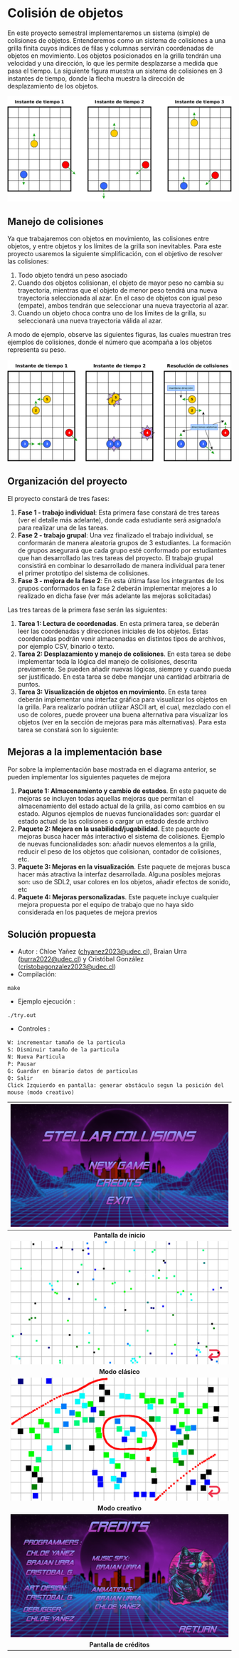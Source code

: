 # Colisión de objetos

En este proyecto semestral implementaremos un sistema (simple) de colisiones de
objetos. Entenderemos como un sistema de colisiones a una grilla finita cuyos
índices de filas y columnas servirán coordenadas de objetos en movimiento. Los
objetos posicionados en la grilla tendrán una velocidad y una dirección, lo que
les permite desplazarse a medida que pasa el tiempo. La siguiente figura muestra
un sistema de colisiones en 3 instantes de tiempo, donde la flecha muestra la
dirección de desplazamiento de los objetos.

 ![Ejemplo de grilla](img/figura1.png) 

## Manejo de colisiones
Ya que trabajaremos con objetos en movimiento, las colisiones entre objetos, y
entre objetos y los límites de la grilla son inevitables. Para este proyecto
usaremos la siguiente simplificación, con el objetivo de resolver las
colisiones:

1. Todo objeto tendrá un peso asociado
2. Cuando dos objetos colisionan, el objeto de mayor peso no cambia su trayectoria, mientras que el objeto de menor peso tendrá una nueva trayectoria seleccionada al azar. En el caso de objetos con igual peso (empate), ambos tendrán que seleccionar una nueva trayectoria al azar.
3. Cuando un objeto choca contra uno de los límites de la grilla, su seleccionará una nueva trayectoria válida al azar.

A modo de ejemplo, observe las siguientes figuras, las cuales muestran tres
ejemplos de colisiones, donde el número que acompaña a los objetos representa su
peso. 

 ![Ejemplo de colisiones](img/figura2.png) 

## Organización del proyecto
El proyecto constará de tres fases:

1. **Fase 1 - trabajo individual**: Esta primera fase constará de tres tareas (ver el detalle más adelante), donde cada estudiante será asignado/a para realizar una de las tareas. 
2. **Fase 2 - trabajo grupal**: Una vez finalizado el trabajo individual, se conformarán de manera aleatoria grupos de 3 estudiantes. La formación de grupos asegurará que cada grupo esté conformado por estudiantes que han desarrollado las tres tareas del proyecto. El trabajo grupal consistirá en combinar lo desarrollado de manera individual para tener el primer prototipo del sistema de colisiones.
3. **Fase 3 - mejora de la fase 2**: En esta última fase los integrantes de los grupos conformados en la fase 2 deberán implementar mejores a lo realizado en dicha fase (ver más adelante las mejoras solicitadas)


Las tres tareas de la primera fase serán las siguientes:

1. **Tarea 1: Lectura de coordenadas**. En esta primera tarea, se deberán leer las
coordenadas y direcciones iniciales de los objetos. Estas coordenadas podrán
venir almacenadas en distintos tipos de archivos, por ejemplo CSV, binario o
texto.
2. **Tarea 2: Desplazamiento y manejo de colisiones**. En esta tarea se debe implementar toda la lógica del manejo de colisiones, descrita previamente. Se pueden añadir nuevas lógicas, siempre y cuando pueda ser justificado. En esta tarea se debe manejar una cantidad arbitraria de puntos.
3. **Tarea 3: Visualización de objetos en movimiento**. En esta tarea deberán implementar una interfaz gráfica para visualizar los objetos en la grilla. Para realizarlo podrán utilizar ASCII art, el cual, mezclado con el uso de colores, puede proveer una buena alternativa para visualizar los objetos (ver en la sección de mejoras para más alternativas). Para esta tarea se constará son lo siguiente:


## Mejoras a la implementación base
Por sobre la implementación base mostrada en el diagrama anterior, se pueden
implementar los siguientes paquetes de mejora

1. **Paquete 1: Almacenamiento y cambio de estados**. En este paquete de mejoras
se incluyen todas aquellas mejoras que permitan el almacenamiento del estado
actual de la grilla, así como cambios en su estado. Algunos ejemplos de nuevas
funcionalidades son: guardar el estado actual de las colisiones o cargar un
estado desde archivo
2. **Paquete 2: Mejora en la usabilidad/jugabilidad**. Este paquete de mejoras
busca hacer más interactivo el sistema de colisiones. Ejemplo de nuevas
funcionalidades son: añadir nuevos elementos a la grilla, reducir el peso de los
objetos que colisionan, contador de colisiones, etc.
3. **Paquete 3: Mejoras en la visualización**. Este paquete de mejoras busca hacer
más atractiva la interfaz desarrollada. Alguna posibles mejoras son: uso de
SDL2, usar colores en los objetos, añadir efectos de sonido, etc
4. **Paquete 4: Mejoras personalizadas**. Este paquete incluye cualquier mejora propuesta por el equipo de trabajo que no haya sido considerada en los paquetes de mejora previos


## Solución propuesta
- Autor   : Chloe Yañez (chyanez2023@udec.cl), Braian Urra (burra2022@udec.cl) y Cristóbal González (cristobagonzalez2023@udec.cl)          
- Compilación: 
 ```
make
 ```
- Ejemplo ejecución  : 
 ```
./try.out
 ```
- Controles  : 
 ```
W: incrementar tamaño de la particula
S: Disminuir tamaño de la particula
N: Nueva Particula
P: Pausar
G: Guardar en binario datos de particulas
Q: Salir
Click Izquierdo en pantalla: generar obstáculo segun la posición del mouse (modo creativo)
 ```

| ![Screenshot pantalla de inicio](img/img1.png) |
|:--:|
| **Pantalla de inicio**|
| ![Screenshot ejecución modo clásico](img/img2.png) |
| **Modo clásico**|
| ![Screenshot ejecución modo creativo](img/img3.png) |
| **Modo creativo**|
| ![Screenshot ejecución modo creativo](img/img4.png) |
| **Pantalla de créditos**|
